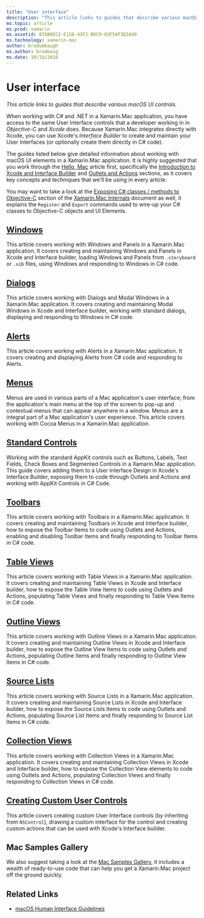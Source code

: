 ```yaml
---
title: "User interface"
description: "This article links to guides that describe various macOS UI controls."
ms.topic: article
ms.prod: xamarin
ms.assetid: 876B6EC2-E158-43F2-B9C9-03F54F3D2A49
ms.technology: xamarin-mac
author: bradumbaugh
ms.author: brumbaug
ms.date: 10/19/2016
---
```


# User interface

_This article links to guides that describe various macOS UI controls._

When working with C# and .NET in a Xamarin.Mac application, you have access to the same User Interface controls that a developer working in in *Objective-C* and *Xcode* does. Because Xamarin.Mac integrates directly with Xcode, you can use Xcode's _Interface Builder_ to create and maintain your User Interfaces (or optionally create them directly in C# code). 

The guides listed below give detailed information about working with macOS UI elements in a Xamarin.Mac application. It is highly suggested that you work through the [Hello, Mac](~/mac/get-started/hello-mac.md) article first, specifically the [Introduction to Xcode and Interface Builder](~/mac/get-started/hello-mac.md#Introduction_to_Xcode_and_Interface_Builder) and [Outlets and Actions](~/mac/get-started/hello-mac.md#Outlets_and_Actions) sections, as it covers key concepts and techniques that we'll be using in every article.

You may want to take a look at the [Exposing C# classes / methods to Objective-C](~/mac/internals/how-it-works.md) section of the [Xamarin.Mac Internals](~/mac/internals/how-it-works.md) document as well, it explains the `Register` and `Export` commands used to wire-up your C# classes to Objective-C objects and UI Elements.

## [Windows](~/mac/user-interface/window.md)

This article covers working with Windows and Panels in a Xamarin.Mac application. It covers creating and maintaining Windows and Panels in Xcode and Interface builder, loading Windows and Panels from `.storyboard` or `.xib` files, using Windows and responding to Windows in C# code.

## [Dialogs](~/mac/user-interface/dialog.md)

This article covers working with Dialogs and Modal Windows in a Xamarin.Mac application. It covers creating and maintaining Modal Windows in Xcode and Interface builder, working with standard dialogs, displaying and responding to Windows in C# code.

## [Alerts](~/mac/user-interface/alert.md)

This article covers working with Alerts in a Xamarin.Mac application. It covers creating and displaying Alerts from C# code and responding to Alerts.

## [Menus](~/mac/user-interface/menu.md)

Menus are used in various parts of a Mac application's user interface; from the application's main menu at the top of the screen to pop-up and contextual menus that can appear anywhere in a window. Menus are a integral part of a Mac application's user experience. This article covers working with Cocoa Menus in a Xamarin.Mac application.

## [Standard Controls](~/mac/user-interface/standard-controls.md)

Working with the standard AppKit controls such as Buttons, Labels, Text Fields, Check Boxes and Segmented Controls in a Xamarin.Mac application. This guide covers adding them to a User Interface Design in Xcode's Interface Builder, exposing them to code through Outlets and Actions and working with AppKit Controls in C# Code.

 
## [Toolbars](~/mac/user-interface/toolbar.md)

This article covers working with Toolbars in a Xamarin.Mac application. It covers creating and maintaining Toolbars in Xcode and Interface builder, how to expose the Toolbar Items to code using Outlets and Actions, enabling and disabling Toolbar Items and finally responding to Toolbar Items in C# code.

## [Table Views](~/mac/user-interface/table-view.md)

This article covers working with Table Views in a Xamarin.Mac application. It covers creating and maintaining Table Views in Xcode and Interface builder, how to expose the Table View Items to code using Outlets and Actions, populating Table Views and finally responding to Table View Items in C# code.

## [Outline Views](~/mac/user-interface/outline-view.md)

This article covers working with Outline Views in a Xamarin.Mac application. It covers creating and maintaining Outline Views in Xcode and Interface builder, how to expose the Outline View Items to code using Outlets and Actions, populating Outline Items and finally responding to Outline View Items in C# code.

## [Source Lists](~/mac/user-interface/source-list.md)

This article covers working with Source Lists in a Xamarin.Mac application. It covers creating and maintaining Source Lists in Xcode and Interface builder, how to expose the Source Lists Items to code using Outlets and Actions, populating Source List Items and finally responding to Source List Items in C# code.

## [Collection Views](~/mac/user-interface/collection-view.md)

This article covers working with Collection Views in a Xamarin.Mac application. It covers creating and maintaining Collection Views in Xcode and Interface builder, how to expose the Collection View elements to code using Outlets and Actions, populating Collection Views and finally responding to Collection Views in C# code.

## [Creating Custom User Controls](~/mac/user-interface/custom-controls.md)

This article covers creating custom User Interface controls (by inheriting from `NSControl`), drawing a custom interface for the control and creating custom actions that can be used with Xcode's Interface builder.

## Mac Samples Gallery

We also suggest taking a look at the [Mac Samples Gallery](http://developer.xamarin.com/samples/mac/all/), it includes a wealth of ready-to-use code that can help you get a Xamarin.Mac project off the ground quickly.

## Related Links

- [macOS Human Interface Guidelines](https://developer.apple.com/library/mac/documentation/UserExperience/Conceptual/OSXHIGuidelines/)
